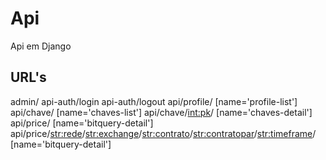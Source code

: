 # Api
Api em Django

URL's
---------------------------------------------------------------------------------------------------------------------
admin/
api-auth/login
api-auth/logout
api/profile/ [name='profile-list']
api/chave/ [name='chaves-list']
api/chave/<int:pk>/ [name='chaves-detail']
api/price/ [name='bitquery-detail']
api/price/<str:rede>/<str:exchange>/<str:contrato>/<str:contratopar>/<str:timeframe>/ [name='bitquery-detail']
